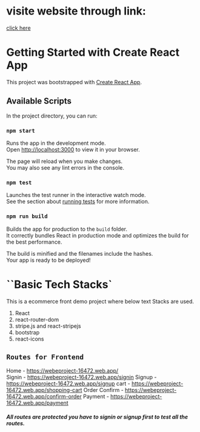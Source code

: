 # visite website through link:

[click here](https://webeproject-16472.web.app/)


# Getting Started with Create React App

This project was bootstrapped with [Create React App](https://github.com/facebook/create-react-app).

## Available Scripts

In the project directory, you can run:

### `npm start`

Runs the app in the development mode.\
Open [http://localhost:3000](http://localhost:3000) to view it in your browser.

The page will reload when you make changes.\
You may also see any lint errors in the console.

### `npm test`

Launches the test runner in the interactive watch mode.\
See the section about [running tests](https://facebook.github.io/create-react-app/docs/running-tests) for more information.

### `npm run build`

Builds the app for production to the `build` folder.\
It correctly bundles React in production mode and optimizes the build for the best performance.

The build is minified and the filenames include the hashes.\
Your app is ready to be deployed!

# ``Basic Tech Stacks`

This is a ecommerce front demo project where below text Stacks are used.
1. React
2. react-router-dom
3. stripe.js and react-stripejs
4. bootstrap
5. react-icons

## `Routes for Frontend`

Home - https://webeproject-16472.web.app/  
Signin - https://webeproject-16472.web.app/signin
Signup - https://webeproject-16472.web.app/signup
cart - https://webeproject-16472.web.app/shopping-cart
Order Confirm - https://webeproject-16472.web.app/confirm-order
Payment - https://webeproject-16472.web.app/payment


##### All routes are protected you have to signin or signup first to test all the routes.


